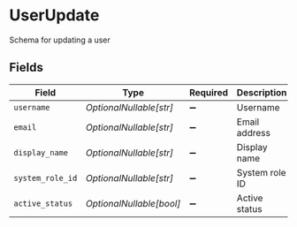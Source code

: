 # UserUpdate

Schema for updating a user


## Fields

| Field                    | Type                     | Required                 | Description              |
| ------------------------ | ------------------------ | ------------------------ | ------------------------ |
| `username`               | *OptionalNullable[str]*  | :heavy_minus_sign:       | Username                 |
| `email`                  | *OptionalNullable[str]*  | :heavy_minus_sign:       | Email address            |
| `display_name`           | *OptionalNullable[str]*  | :heavy_minus_sign:       | Display name             |
| `system_role_id`         | *OptionalNullable[str]*  | :heavy_minus_sign:       | System role ID           |
| `active_status`          | *OptionalNullable[bool]* | :heavy_minus_sign:       | Active status            |